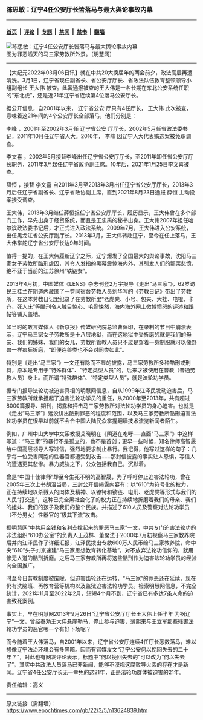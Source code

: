 ### 陈思敏：辽宁4任公安厅长皆落马与最大舆论事故内幕

---

#### [首页](../../../..?n13624839) &nbsp;|&nbsp; [评论](../../../../../epoch-comment?n13624839) &nbsp;|&nbsp; [专题](../../../../../epoch-special?n13624839) &nbsp;|&nbsp; [禁闻](../../../../../epoch-news?n13624839) &nbsp;|&nbsp; [禁书](../../../../../books?n13624839) &nbsp;|&nbsp; [翻墙](https://github.com/gfw-breaker/nogfw/blob/master/README.md?n13624839)


<div><img alt="陈思敏：辽宁4任公安厅长皆落马与最大舆论事故内幕" class="attachment-djy_600_400 size-djy_600_400 wp-post-image" src="https://i.epochtimes.com/assets/uploads/2018/09/1-75-600x400.jpg"/>
<div class="caption">
 图为罪恶滔天的马三家劳教所外景。（明慧网）
</div></div><hr/><div class="post_content" id="artbody" itemprop="articleBody">
 <!-- article content begin -->
 <p>
  【大纪元2022年03月06日讯】就在中共20大换届年的两会前夕，政法高层再遭清洗。3月1日，辽宁省现任副省长、省公安厅厅长、省政法队伍教育整顿领导小组副组长
  <ok href="https://www.epochtimes.com/gb/tag/%E7%8E%8B%E5%A4%A7%E4%BC%9F.html">
   王大伟
  </ok>
  被查。此番通报被查的王大伟是一名长期在东北公安系统任职的“东北虎”，还是近21年辽宁省连续第4位落马公安厅长。
 </p>
 <p>
  据公开信息，自2001年以来，
  <ok href="https://www.epochtimes.com/gb/tag/%E8%BE%BD%E5%AE%81%E7%9C%81%E5%85%AC%E5%AE%89.html">
   辽宁省公安
  </ok>
  厅只有4任厅长，
  <ok href="https://www.epochtimes.com/gb/tag/%E7%8E%8B%E5%A4%A7%E4%BC%9F.html">
   王大伟
  </ok>
  此次被查，意味着这21年间的4个公安厅长全部落马，他们分别是：
 </p>
 <p>
  <ok href="https://www.epochtimes.com/gb/tag/%E6%9D%8E%E5%B3%B0.html">
   李峰
  </ok>
  ，2001年至2002年3月任
  <ok href="https://www.epochtimes.com/gb/tag/%E8%BE%BD%E5%AE%81%E7%9C%81%E5%85%AC%E5%AE%89.html">
   辽宁省公安
  </ok>
  厅厅长，2002年5月任省政法委书记，2011年10月任辽宁省人大。2016年，
  <ok href="https://www.epochtimes.com/gb/tag/%E6%9D%8E%E5%B3%B0.html">
   李峰
  </ok>
  因辽宁人大代表贿选案被免职调查。
 </p>
 <p>
  <ok href="https://www.epochtimes.com/gb/tag/%E6%9D%8E%E6%96%87%E5%96%9C.html">
   李文喜
  </ok>
  ，2002年5月接替李峰出任辽宁省公安厅厅长，至2011年卸任省公安厅厅长职务，2011年3月起任辽宁省政协副主席。10年后，2021年1月25日李文喜被查。
 </p>
 <p>
  <ok href="https://www.epochtimes.com/gb/tag/%E8%96%9B%E6%81%92.html">
   薛恒
  </ok>
  ，接替
  <ok href="https://www.epochtimes.com/gb/tag/%E6%9D%8E%E6%96%87%E5%96%9C.html">
   李文喜
  </ok>
  自2011年3月至2013年3月出任辽宁省公安厅厅长，2013年3月后任辽宁省副省长、辽宁省政协副主席，直到2021年8月23日通报
  <ok href="https://www.epochtimes.com/gb/tag/%E8%96%9B%E6%81%92.html">
   薛恒
  </ok>
  主动投案接受调查。
 </p>
 <p>
  王大伟，2013年3月继任薛恒担任宁省公安厅厅长，履历显示，王大伟曾在多个部门工作，早先出身于经贸系统，而且是王忠禹的秘书出身。王大伟2007年担任哈尔滨政法委书记后，才正式进入政法系统。2009年7月，王大伟进入公安系统，出任黑龙江省公安厅副厅长。2013年3月，王大伟转赴辽宁，至今在任上落马，王大伟掌舵辽宁省公安厅长达9年时间。
 </p>
 <p>
  值得一提的，在王大伟履新辽宁之际，辽宁爆发了全国最大的舆论事故，沈阳马三家女子劳教所酷刑虐囚，其令人发指的黑幕震惊海内外，其引发人们的颤栗悲愤，绝不亚于当前的江苏徐州“铁链女”。
 </p>
 <p>
  2013年4月初，中国媒体《LENS》杂志刊登2万字报导《走出“马三家”》，62岁访民王桂兰在阴道内藏匿了一卷同宿舍劳教人员刘华写的《劳教日记》带出了劳教所，在这本劳教日记里纪录了在劳教所里“老虎凳、小号、包夹、大挂、电棍、卡齐、死人床”等酷刑令人触目惊心、毛骨悚然，海内海外网上微博愤怒的评述和跟帖等铺天盖地。
 </p>
 <p>
  如当时的敢言媒体人《新京报》传媒研究院总监曹保印，在录制的节目中崩溃表示，辽宁马三家女子劳教所是十八层地狱，而在这地狱中受折磨的就是我们的母亲、我们的姊妹、我们的女儿，劳教所管教人员只不过是穿着一身制服就可以像野兽一样疯狂折磨，“即便连兽类也不会对同类如此”。
 </p>
 <p>
  特别是《走出“马三家”》一文还有隐而不显的披露，马三家劳教所多种酷刑或刑具，原本是专用于“特殊群体”、“特定类型人员”的，后来才被使用在普教（普通劳教人员）身上。而所谓“特殊群体”、“特定类型人员”，就是法轮功学员。
 </p>
 <p>
  据专门报导法轮功被迫害真相的明慧网信息，自从1999年江泽民发动迫害后，马三家劳教所就承担起了迫害法轮功学员的重任，从2000年至2013年，共有超过8000篇报导、期刊，揭露和抨击马三家劳教所对法轮功学员的身心迫害。也就是《走出“马三家”》远没讲出酷刑罪恶的程度和范围，以及马三家劳教所酷刑迫害法轮功学员在很早以前就不会令中国大陆民众掌握翻墙技术流览新闻者陌生。
 </p>
 <p>
  例如，广州中山大学中文系教授艾晓明在《阴道在咆哮──直面“马三家”》中这样写道：“马三家”的暴行不是孤立的，也不是首创；更早一些时候，知名律师高智晟给中国高层领导人写过信，强烈地要求制止暴行。我记得，他写过这样的句子：几乎每一位受害同胞的性器官都遭受到攻击……那封信披露的事实让人恐惧，写信人的遭遇更其悲惨。暴力威胁之下，公众包括我自己，沉默着。
 </p>
 <p>
  曾是“中国十佳律师”却至今生死不明的高智晟，为了呼吁停止迫害法轮功，曾在2005年三次上书胡温当局，三封公开信揭露内容有：以“610”为符号化的权力，正在持续地以杀戮人的肉体及精神、以镣铐和锁链、电刑、老虎凳等形式与我们的人民“打交道”，这种已完全黑社会化了的权力正在持续地折磨着我们的母亲、我们的姐妹、我们的孩子及我们的整个民族。并描述了610人员及警察对法轮功学员（不分男女）性器官的“极其下流”攻击。
 </p>
 <p>
  据明慧网“中共用金钱和名利支撑起来的罪恶马三家”一文，中共专门迫害法轮功的非法组织“610办公室”的负责人王茂林、董聚法于2000年7月初视察马三家教养院后并向江泽民作了详细汇报，江泽民拨出专款600万人民币给马三家教养院，命中央“610”头子刘京速建“马三家思想教育转化基地”，对不放弃法轮功信仰的，就用惨无人道的酷刑折磨。之后马三家劳教所再将这些酷刑作为迫害法轮功学员的经验向全国推广。
 </p>
 <p>
  时至今日劳教制度被废除，但迫害齿轮还在运转，“马三家”的罪恶还在延续，现在仍有洗脑班、再教育营等机构以及监狱迫害法轮功学员。检索明慧网信息，不完全统计，2021年11月至2022年2月，短短4个月不到，辽宁省已有多达7条人命的迫害致死案例。
 </p>
 <p>
  事实上，早在明慧网2013年9月26日“辽宁省公安厅厅长王大伟上任半年 为祸辽宁”一文，曾经奉劝王大伟悬崖勒马，停止参与迫害，薄熙来与王立军那些残害法轮功学员的恶官哪一个有好下场呢？
 </p>
 <p>
  而今随着王大伟落马，自2001年以来，辽宁省公安厅连续4任厅长悉数落马，难以想像辽宁法治环境会有多黑暗。因而有官媒发文“辽宁公安何以挽回失去的二十年？”，对此也有网友评论表示，标题中“何以挽回失去的”可以改为“何以失去了”。其实中共政法人员落马已非新闻，能够不漠视这腐败导火索的存在才是新闻。辽宁省4任公安厅长无一幸免的这21年，正是法轮功群体被迫害的21年。
 </p>
 <p>
  责任编辑：高义
 </p>
 <!-- article content end -->
 <div id="below_article_ad">
 </div>
</div>


---

原文链接（需翻墙）：https://www.epochtimes.com/gb/22/3/5/n13624839.htm